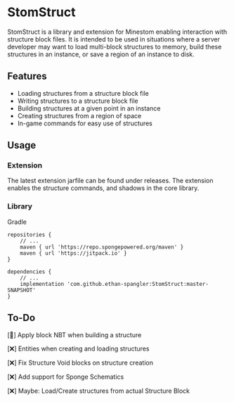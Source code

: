 # StomStruct
 StomStruct is a library and extension for Minestom enabling interaction with structure block files. It is intended to be used in situations where a server developer may want to load multi-block structures to memory, build these structures in an instance, or save a region of an instance to disk.

Features
---
 - Loading structures from a structure block file
 - Writing structures to a structure block file
 - Building structures at a given point in an instance
 - Creating structures from a region of space
 - In-game commands for easy use of structures

Usage
---
### Extension
The latest extension jarfile can be found under releases. The extension enables the structure commands, and shadows in the core library.

### Library
Gradle
```
repositories {
    // ...
    maven { url 'https://repo.spongepowered.org/maven' }
    maven { url 'https://jitpack.io' }
}

dependencies {
    // ...
    implementation 'com.github.ethan-spangler:StomStruct:master-SNAPSHOT'
}
```

To-Do
---
 [:construction:] Apply block NBT when building a structure
 
 [:x:] Entities when creating and loading structures
 
 [:x:] Fix Structure Void blocks on structure creation
 
 [:x:] Add support for Sponge Schematics
 
 [:x:] Maybe: Load/Create structures from actual Structure Block
